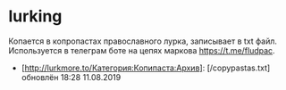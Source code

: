 # lurking
Копается в копропастах православного лурка, записывает в txt файл. Используется в телеграм боте на цепях маркова https://t.me/fludpac.

- [http://lurkmore.to/Категория:Копипаста:Архив]: [/copypastas.txt] обновлён 18:28 11.08.2019
